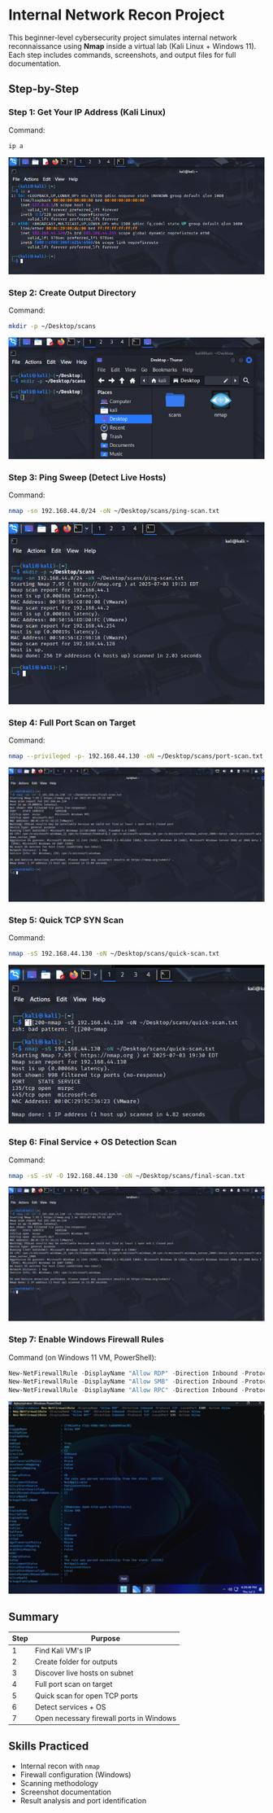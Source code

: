 # Internal Network Recon Project

This beginner-level cybersecurity project simulates internal network reconnaissance using **Nmap** inside a virtual lab (Kali Linux + Windows 11). Each step includes commands, screenshots, and output files for full documentation.


##  Step-by-Step

###  Step 1: Get Your IP Address (Kali Linux)

Command:
```bash
ip a
```
![Network IP Scan](https://raw.githubusercontent.com/mchyasn/cyber-Projs-beginner-to-advanced/main/BeginnerProjects/Internal-Recon/screenshots/ip.a.png)


###  Step 2: Create Output Directory

Command:
```bash
mkdir -p ~/Desktop/scans
```
![Output Directory Setup](https://raw.githubusercontent.com/mchyasn/cyber-Projs-beginner-to-advanced/main/BeginnerProjects/Internal-Recon/screenshots/Create-Output-Directory.png)

###  Step 3: Ping Sweep (Detect Live Hosts)

Command:
```bash
nmap -sn 192.168.44.0/24 -oN ~/Desktop/scans/ping-scan.txt
```
![Network Ping Sweep](https://raw.githubusercontent.com/mchyasn/cyber-Projs-beginner-to-advanced/main/BeginnerProjects/Internal-Recon/screenshots/ping-sweep.png)

###  Step 4: Full Port Scan on Target

Command:
```bash
nmap --privileged -p- 192.168.44.130 -oN ~/Desktop/scans/port-scan.txt
```
![Network Host Detection](https://raw.githubusercontent.com/mchyasn/cyber-Projs-beginner-to-advanced/main/BeginnerProjects/Internal-Recon/screenshots/full-detection.png)

###  Step 5: Quick TCP SYN Scan

Command:
```bash
nmap -sS 192.168.44.130 -oN ~/Desktop/scans/quick-scan.txt
```

![Quick Network Scan](https://raw.githubusercontent.com/mchyasn/cyber-Projs-beginner-to-advanced/main/BeginnerProjects/Internal-Recon/screenshots/quick-scan.png)

### Step 6: Final Service + OS Detection Scan

Command:
```bash
nmap -sS -sV -O 192.168.44.130 -oN ~/Desktop/scans/final-scan.txt
```

![Network Host Detection](https://raw.githubusercontent.com/mchyasn/cyber-Projs-beginner-to-advanced/main/BeginnerProjects/Internal-Recon/screenshots/full-detection.png)



###  Step 7: Enable Windows Firewall Rules

Command (on Windows 11 VM, PowerShell):

```powershell
New-NetFirewallRule -DisplayName "Allow RDP" -Direction Inbound -Protocol TCP -LocalPort 3389 -Action Allow
New-NetFirewallRule -DisplayName "Allow SMB" -Direction Inbound -Protocol TCP -LocalPort 445 -Action Allow
New-NetFirewallRule -DisplayName "Allow RPC" -Direction Inbound -Protocol TCP -LocalPort 135 -Action Allow
```
![Firewall Rules Analysis](https://raw.githubusercontent.com/mchyasn/cyber-Projs-beginner-to-advanced/main/BeginnerProjects/Internal-Recon/screenshots/firewall-rules.png)



##  Summary

| Step | Purpose |
|------|---------|
| 1    | Find Kali VM's IP |
| 2    | Create folder for outputs |
| 3    | Discover live hosts on subnet |
| 4    | Full port scan on target |
| 5    | Quick scan for open TCP ports |
| 6    | Detect services + OS |
| 7    | Open necessary firewall ports in Windows |


##  Skills Practiced

- Internal recon with `nmap`
- Firewall configuration (Windows)
- Scanning methodology
- Screenshot documentation
- Result analysis and port identification
